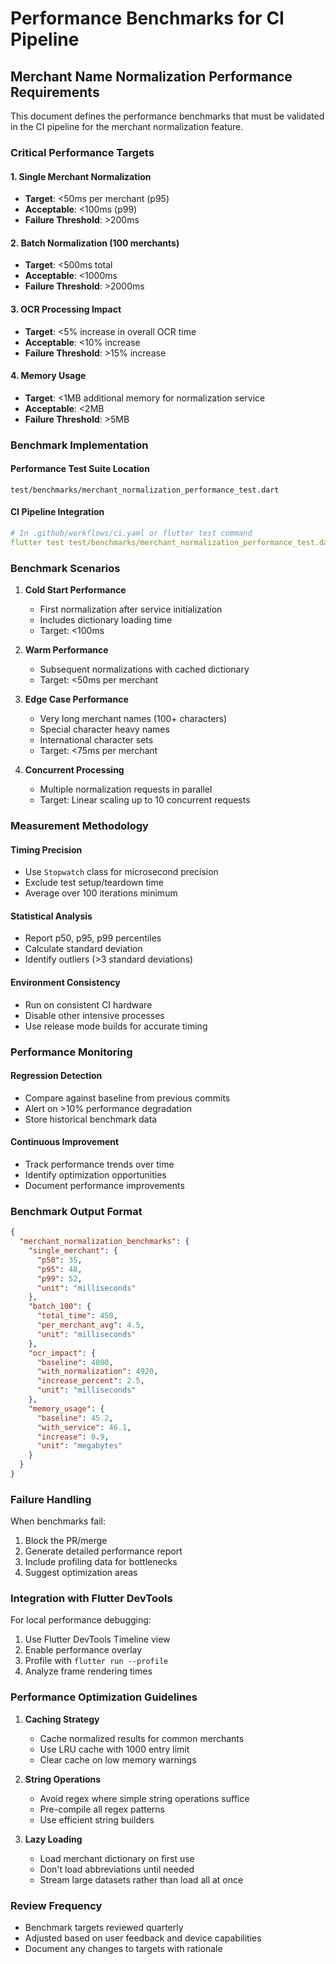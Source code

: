 # Performance Benchmarks for CI Pipeline

## Merchant Name Normalization Performance Requirements

This document defines the performance benchmarks that must be validated in the CI pipeline for the merchant normalization feature.

### Critical Performance Targets

#### 1. Single Merchant Normalization
- **Target**: <50ms per merchant (p95)
- **Acceptable**: <100ms (p99)
- **Failure Threshold**: >200ms

#### 2. Batch Normalization (100 merchants)
- **Target**: <500ms total
- **Acceptable**: <1000ms
- **Failure Threshold**: >2000ms

#### 3. OCR Processing Impact
- **Target**: <5% increase in overall OCR time
- **Acceptable**: <10% increase
- **Failure Threshold**: >15% increase

#### 4. Memory Usage
- **Target**: <1MB additional memory for normalization service
- **Acceptable**: <2MB
- **Failure Threshold**: >5MB

### Benchmark Implementation

#### Performance Test Suite Location
```
test/benchmarks/merchant_normalization_performance_test.dart
```

#### CI Pipeline Integration
```yaml
# In .github/workflows/ci.yaml or flutter test command
flutter test test/benchmarks/merchant_normalization_performance_test.dart --reporter=json
```

### Benchmark Scenarios

1. **Cold Start Performance**
   - First normalization after service initialization
   - Includes dictionary loading time
   - Target: <100ms

2. **Warm Performance**
   - Subsequent normalizations with cached dictionary
   - Target: <50ms per merchant

3. **Edge Case Performance**
   - Very long merchant names (100+ characters)
   - Special character heavy names
   - International character sets
   - Target: <75ms per merchant

4. **Concurrent Processing**
   - Multiple normalization requests in parallel
   - Target: Linear scaling up to 10 concurrent requests

### Measurement Methodology

#### Timing Precision
- Use `Stopwatch` class for microsecond precision
- Exclude test setup/teardown time
- Average over 100 iterations minimum

#### Statistical Analysis
- Report p50, p95, p99 percentiles
- Calculate standard deviation
- Identify outliers (>3 standard deviations)

#### Environment Consistency
- Run on consistent CI hardware
- Disable other intensive processes
- Use release mode builds for accurate timing

### Performance Monitoring

#### Regression Detection
- Compare against baseline from previous commits
- Alert on >10% performance degradation
- Store historical benchmark data

#### Continuous Improvement
- Track performance trends over time
- Identify optimization opportunities
- Document performance improvements

### Benchmark Output Format

```json
{
  "merchant_normalization_benchmarks": {
    "single_merchant": {
      "p50": 35,
      "p95": 48,
      "p99": 52,
      "unit": "milliseconds"
    },
    "batch_100": {
      "total_time": 450,
      "per_merchant_avg": 4.5,
      "unit": "milliseconds"
    },
    "ocr_impact": {
      "baseline": 4800,
      "with_normalization": 4920,
      "increase_percent": 2.5,
      "unit": "milliseconds"
    },
    "memory_usage": {
      "baseline": 45.2,
      "with_service": 46.1,
      "increase": 0.9,
      "unit": "megabytes"
    }
  }
}
```

### Failure Handling

When benchmarks fail:
1. Block the PR/merge
2. Generate detailed performance report
3. Include profiling data for bottlenecks
4. Suggest optimization areas

### Integration with Flutter DevTools

For local performance debugging:
1. Use Flutter DevTools Timeline view
2. Enable performance overlay
3. Profile with `flutter run --profile`
4. Analyze frame rendering times

### Performance Optimization Guidelines

1. **Caching Strategy**
   - Cache normalized results for common merchants
   - Use LRU cache with 1000 entry limit
   - Clear cache on low memory warnings

2. **String Operations**
   - Avoid regex where simple string operations suffice
   - Pre-compile all regex patterns
   - Use efficient string builders

3. **Lazy Loading**
   - Load merchant dictionary on first use
   - Don't load abbreviations until needed
   - Stream large datasets rather than load all at once

### Review Frequency

- Benchmark targets reviewed quarterly
- Adjusted based on user feedback and device capabilities
- Document any changes to targets with rationale